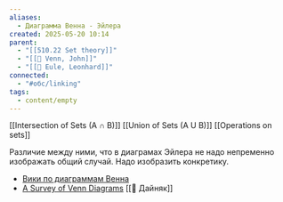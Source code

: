 ```yaml
---
aliases:
  - Диаграмма Венна - Эйлера
created: 2025-05-20 10:14
parent:
  - "[[510.22 Set theory]]"
  - "[[👤 Venn, John]]"
  - "[[👤 Eule, Leonhard]]"
connected:
  - "#обс/linking"
tags:
  - content/empty
---
```


[[Intersection of Sets (A ∩ B)]]
[[Union of Sets (A U B)]]
[[Operations on sets]]

Различие между ними, что в диаграмах Эйлера не надо непременно изображать общий случай. Надо изобразить конкретику.


- [Вики по диаграммам Венна](https://en.wikipedia.org/wiki/Venn_diagram)
- [A Survey of Venn Diagrams](https://www.combinatorics.org/files/Surveys/ds5/VennEJC.html) [[👤 Дайняк]]